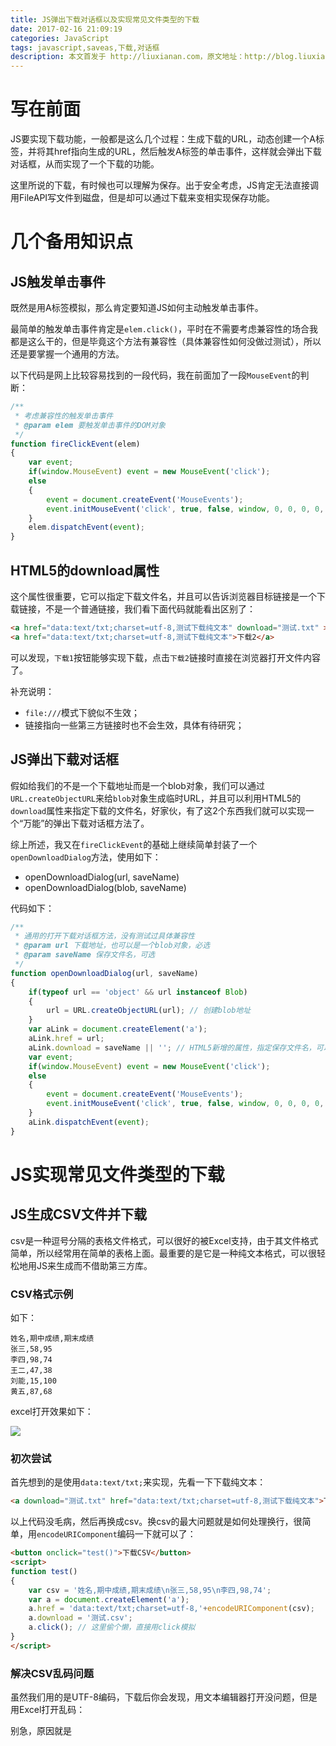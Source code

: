 ```yaml
---
title: JS弹出下载对话框以及实现常见文件类型的下载
date: 2017-02-16 21:09:19
categories: JavaScript
tags: javascript,saveas,下载,对话框
description: 本文首发于 http://liuxianan.com，原文地址：http://blog.liuxianan.com/js-download.html，转载请注明署名“liuxianan”并在显眼位置保留原文链接，谢谢！
---
```


# 写在前面

JS要实现下载功能，一般都是这么几个过程：生成下载的URL，动态创建一个A标签，并将其href指向生成的URL，然后触发A标签的单击事件，这样就会弹出下载对话框，从而实现了一个下载的功能。

这里所说的下载，有时候也可以理解为保存。出于安全考虑，JS肯定无法直接调用FileAPI写文件到磁盘，但是却可以通过下载来变相实现保存功能。

# 几个备用知识点

## JS触发单击事件

既然是用A标签模拟，那么肯定要知道JS如何主动触发单击事件。

最简单的触发单击事件肯定是`elem.click()`，平时在不需要考虑兼容性的场合我都是这么干的，但是毕竟这个方法有兼容性（具体兼容性如何没做过测试），所以还是要掌握一个通用的方法。

以下代码是网上比较容易找到的一段代码，我在前面加了一段`MouseEvent`的判断：

```javascript
/**
 * 考虑兼容性的触发单击事件
 * @param elem 要触发单击事件的DOM对象
 */
function fireClickEvent(elem)
{
	var event;
	if(window.MouseEvent) event = new MouseEvent('click');
	else
	{
		event = document.createEvent('MouseEvents');
		event.initMouseEvent('click', true, false, window, 0, 0, 0, 0, 0, false, false, false, false, 0, null);
	}
	elem.dispatchEvent(event);
}
```

## HTML5的download属性

这个属性很重要，它可以指定下载文件名，并且可以告诉浏览器目标链接是一个下载链接，不是一个普通链接，我们看下面代码就能看出区别了：

```html
<a href="data:text/txt;charset=utf-8,测试下载纯文本" download="测试.txt" >下载1</a>
<a href="data:text/txt;charset=utf-8,测试下载纯文本">下载2</a>
```

可以发现，`下载1`按钮能够实现下载，点击`下载2`链接时直接在浏览器打开文件内容了。

补充说明：

* `file:///`模式下貌似不生效；
* 链接指向一些第三方链接时也不会生效，具体有待研究；

## JS弹出下载对话框

假如给我们的不是一个下载地址而是一个blob对象，我们可以通过`URL.createObjectURL`来给`blob`对象生成临时URL，并且可以利用HTML5的`download`属性来指定下载的文件名，好家伙，有了这2个东西我们就可以实现一个“万能”的弹出下载对话框方法了。

综上所述，我又在`fireClickEvent`的基础上继续简单封装了一个`openDownloadDialog`方法，使用如下：

* openDownloadDialog(url, saveName)
* openDownloadDialog(blob, saveName)

代码如下：

```javascript
/**
 * 通用的打开下载对话框方法，没有测试过具体兼容性
 * @param url 下载地址，也可以是一个blob对象，必选
 * @param saveName 保存文件名，可选
 */
function openDownloadDialog(url, saveName)
{
	if(typeof url == 'object' && url instanceof Blob)
	{
		url = URL.createObjectURL(url); // 创建blob地址
	}
	var aLink = document.createElement('a');
	aLink.href = url;
	aLink.download = saveName || ''; // HTML5新增的属性，指定保存文件名，可以不要后缀，注意，file:///模式下不会生效
	var event;
	if(window.MouseEvent) event = new MouseEvent('click');
	else
	{
		event = document.createEvent('MouseEvents');
		event.initMouseEvent('click', true, false, window, 0, 0, 0, 0, 0, false, false, false, false, 0, null);
	}
	aLink.dispatchEvent(event);
}
```

# JS实现常见文件类型的下载

## JS生成CSV文件并下载

csv是一种逗号分隔的表格文件格式，可以很好的被Excel支持，由于其文件格式简单，所以经常用在简单的表格上面。最重要的是它是一种纯文本格式，可以很轻松地用JS来生成而不借助第三方库。

### CSV格式示例

如下：

```
姓名,期中成绩,期末成绩
张三,58,95
李四,98,74
王二,47,38
刘能,15,100
黄五,87,68
```

excel打开效果如下：

![](http://image.liuxianan.com/201704/20170410_202545_243_4578.png)

### 初次尝试

首先想到的是使用`data:text/txt;`来实现，先看一下下载纯文本：

```html
<a download="测试.txt" href="data:text/txt;charset=utf-8,测试下载纯文本">下载</a>
```

以上代码没毛病，然后再换成csv。换csv的最大问题就是如何处理换行，很简单，用`encodeURIComponent`编码一下就可以了：

```html
<button onclick="test()">下载CSV</button>
<script>
function test()
{
	var csv = '姓名,期中成绩,期末成绩\n张三,58,95\n李四,98,74';
	var a = document.createElement('a');
	a.href = 'data:text/txt;charset=utf-8,'+encodeURIComponent(csv);
	a.download = '测试.csv';
	a.click(); // 这里偷个懒，直接用click模拟
}
</script>
```

### 解决CSV乱码问题

虽然我们用的是UTF-8编码，下载后你会发现，用文本编辑器打开没问题，但是用Excel打开乱码：

别急，原因就是
